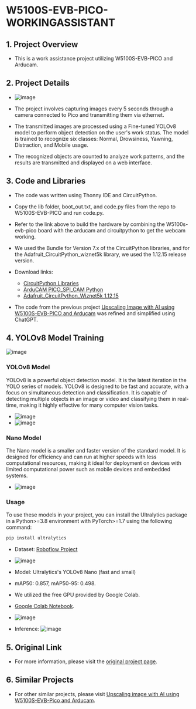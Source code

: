 # W5100S-EVB-PICO-WORKINGASSISTANT

## 1. Project Overview
- This is a work assistance project utilizing W5100S-EVB-PICO and Arducam.

## 2. Project Details
- ![image](https://github.com/dbtjr1103/W5100S-EVB-PICO-WORKINGASSISTANT/assets/115054808/9a0a3ad1-617e-4dc0-a56c-05decbe11588)

- The project involves capturing images every 5 seconds through a camera connected to Pico and transmitting them via ethernet.
  
- The transmitted images are processed using a Fine-tuned YOLOv8 model to perform object detection on the user's work status. The model is trained to recognize six classes: Normal, Drowsiness, Yawning, Distraction, and Mobile usage.
  
- The recognized objects are counted to analyze work patterns, and the results are transmitted and displayed on a web interface.

## 3. Code and Libraries
- The code was written using Thonny IDE and CircuitPython. 

- Copy the lib folder, boot_out.txt, and code.py files from the repo to W5100S-EVB-PICO and run code.py. 

- Refer to the link above to build the hardware by combining the W5100s-evb-pico board with the arducam and circuitpython to get the webcam working. 

- We used the Bundle for Version 7.x of the CircuitPython libraries, and for the Adafruit_CircuitPython_wiznet5k library, we used the 1.12.15 release version.

- Download links:
  - [CircuitPython Libraries](https://circuitpython.org/libraries)
  - [ArduCAM PICO_SPI_CAM Python](https://github.com/ArduCAM/PICO_SPI_CAM/tree/master/Python)
  - [Adafruit_CircuitPython_Wiznet5k 1.12.15](https://github.com/adafruit/Adafruit_CircuitPython_Wiznet5k/releases/tag/1.12.15)

- The code from the previous project [Upscaling Image with AI using W5100S-EVB-PICO and Arducam](https://maker.wiznet.io/Benjamin/projects/upscaling-image-with-ai-using-w5100s-evb-pico-and-arducam/) was refined and simplified using ChatGPT.

## 4. YOLOv8 Model Training

![image](https://github.com/dbtjr1103/W5100S-EVB-PICO-WORKINGASSISTANT/assets/115054808/13861027-142c-4fab-993a-ee066d88405d)

  
### YOLOv8 Model

YOLOv8 is a powerful object detection model. It is the latest iteration in the YOLO series of models. YOLOv8 is designed to be fast and accurate, with a focus on simultaneous detection and classification. It is capable of detecting multiple objects in an image or video and classifying them in real-time, making it highly effective for many computer vision tasks.

- ![image](https://github.com/dbtjr1103/W5100S-EVB-PICO-WORKINGASSISTANT/assets/115054808/493d763f-3c68-47b7-ab90-aafeb746727b)
- ![image](https://github.com/dbtjr1103/W5100S-EVB-PICO-WORKINGASSISTANT/assets/115054808/3d38b116-25a2-4a91-919e-d732f3653881)

### Nano Model

The Nano model is a smaller and faster version of the standard model. It is designed for efficiency and can run at higher speeds with less computational resources, making it ideal for deployment on devices with limited computational power such as mobile devices and embedded systems.

- ![image](https://github.com/dbtjr1103/W5100S-EVB-PICO-WORKINGASSISTANT/assets/115054808/4bb2e3d2-1e41-4d16-9634-c98fe59599a7)

### Usage

To use these models in your project, you can install the Ultralytics package in a Python>=3.8 environment with PyTorch>=1.7 using the following command:

```bash
pip install ultralytics
```


- Dataset: [Roboflow Project](https://universe.roboflow.com/project-q3daq/working-0iym3)
- ![image](https://github.com/dbtjr1103/W5100S-EVB-PICO-WORKINGASSISTANT/assets/115054808/45899134-3630-4fc8-9e7a-f174cf524355)

- Model: Ultralytics's YOLOv8 Nano (fast and small)

- mAP50: 0.857, mAP50-95: 0.498.

- We utilized the free GPU provided by Google Colab.

- [Google Colab Notebook](https://colab.research.google.com/drive/1NStVVPItzzwoeldfsPJ-geZATkirvg2z?usp=sharing).
-  ![image](https://github.com/dbtjr1103/W5100S-EVB-PICO-WORKINGASSISTANT/assets/115054808/7ddcfc63-1f3b-4953-b7aa-3bac7163973c)


- Inference:
    ![image](https://github.com/dbtjr1103/W5100S-EVB-PICO-WORKINGASSISTANT/assets/115054808/1ce25d84-259e-40f8-9236-a4ff644a181e)


## 5. Original Link
- For more information, please visit the [original project page](https://maker.wiznet.io/Benjamin/projects/working-assistant-with-w5100s-evb-pico/?serob=4&serterm=month).

## 6. Similar Projects
- For other similar projects, please visit [Upscaling image with AI using W5100S-EVB-Pico and Arducam](https://maker.wiznet.io/Benjamin/projects/upscaling-image-with-ai-using-w5100s-evb-pico-and-arducam/).

